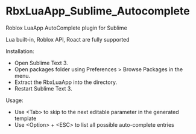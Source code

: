 # RbxLuaApp_Sublime_Autocomplete
Roblox LuaApp AutoComplete plugin for Sublime

Lua built-in, Roblox API, Roact are fully supported

Installation:
* Open Sublime Text 3.
* Open packages folder using Preferences > Browse Packages in the menu.
* Extract the RbxLuaApp into the directory.
* Restart Sublime Text 3.

Usage:
* Use \<Tab\> to skip to the next editable parameter in the generated template
* Use \<Option\> + \<ESC\> to list all possible auto-complete entries
